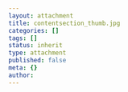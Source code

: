 ```yaml
---
layout: attachment
title: contentsection_thumb.jpg
categories: []
tags: []
status: inherit
type: attachment
published: false
meta: {}
author: 
---
```


